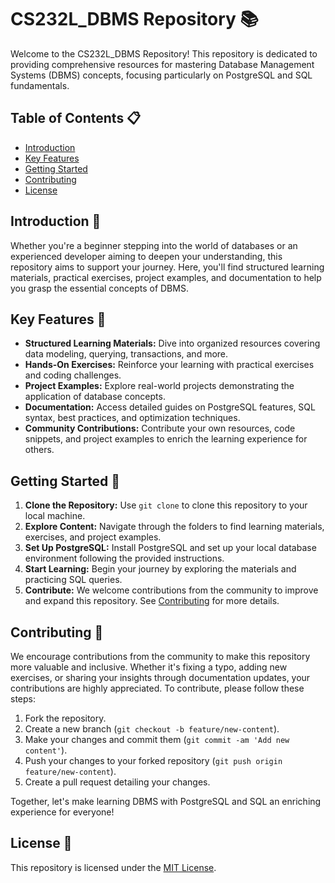 # CS232L_DBMS Repository 📚

Welcome to the CS232L_DBMS Repository! This repository is dedicated to providing comprehensive resources for mastering Database Management Systems (DBMS) concepts, focusing particularly on PostgreSQL and SQL fundamentals.

## Table of Contents 📋

- [Introduction](#introduction)
- [Key Features](#key-features)
- [Getting Started](#getting-started)
- [Contributing](#contributing)
- [License](#license)

## Introduction 🌟

Whether you're a beginner stepping into the world of databases or an experienced developer aiming to deepen your understanding, this repository aims to support your journey. Here, you'll find structured learning materials, practical exercises, project examples, and documentation to help you grasp the essential concepts of DBMS.

## Key Features 🔑

- **Structured Learning Materials:** Dive into organized resources covering data modeling, querying, transactions, and more.
- **Hands-On Exercises:** Reinforce your learning with practical exercises and coding challenges.
- **Project Examples:** Explore real-world projects demonstrating the application of database concepts.
- **Documentation:** Access detailed guides on PostgreSQL features, SQL syntax, best practices, and optimization techniques.
- **Community Contributions:** Contribute your own resources, code snippets, and project examples to enrich the learning experience for others.

## Getting Started 🚀

1. **Clone the Repository:** Use `git clone` to clone this repository to your local machine.
2. **Explore Content:** Navigate through the folders to find learning materials, exercises, and project examples.
3. **Set Up PostgreSQL:** Install PostgreSQL and set up your local database environment following the provided instructions.
4. **Start Learning:** Begin your journey by exploring the materials and practicing SQL queries.
5. **Contribute:** We welcome contributions from the community to improve and expand this repository. See [Contributing](#contributing) for more details.

## Contributing 🤝

We encourage contributions from the community to make this repository more valuable and inclusive. Whether it's fixing a typo, adding new exercises, or sharing your insights through documentation updates, your contributions are highly appreciated. To contribute, please follow these steps:

1. Fork the repository.
2. Create a new branch (`git checkout -b feature/new-content`).
3. Make your changes and commit them (`git commit -am 'Add new content'`).
4. Push your changes to your forked repository (`git push origin feature/new-content`).
5. Create a pull request detailing your changes.

Together, let's make learning DBMS with PostgreSQL and SQL an enriching experience for everyone!

## License 📝

This repository is licensed under the [MIT License](LICENSE).
